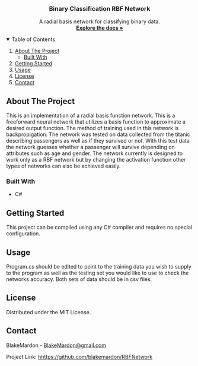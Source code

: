 <!--
*** Thanks for checking out the Best-README-Template. If you have a suggestion
*** that would make this better, please fork the repo and create a pull request
*** or simply open an issue with the tag "enhancement".
*** Thanks again! Now go create something AMAZING! :D
-->



<!-- PROJECT SHIELDS -->
<!--
*** I'm using markdown "reference style" links for readability.
*** Reference links are enclosed in brackets [ ] instead of parentheses ( ).
*** See the bottom of this document for the declaration of the reference variables
*** for contributors-url, forks-url, etc. This is an optional, concise syntax you may use.
*** https://www.markdownguide.org/basic-syntax/#reference-style-links
-->

<!-- PROJECT LOGO -->
<br />
  <h3 align="center">Binary Classification RBF Network</h3>

  <p align="center">
    A radial basis network for classifying binary data.
    <br />
    <a href="hhttps://github.com/blakemardon/RBFNetwork"><strong>Explore the docs »</strong></a>
  </p>
</p>



<!-- TABLE OF CONTENTS -->
<details open="open">
  <summary>Table of Contents</summary>
  <ol>
    <li>
      <a href="#about-the-project">About The Project</a>
      <ul>
        <li><a href="#built-with">Built With</a></li>
      </ul>
    </li>
    <li><a href="#getting-started">Getting Started</a></li>
    <li><a href="#usage">Usage</a></li>
    <li><a href="#license">License</a></li>
    <li><a href="#contact">Contact</a></li>
  </ol>
</details>



<!-- ABOUT THE PROJECT -->
## About The Project

This is an implementation of a radial basis function network. This is a freeforward neural network that utilizes a basis function to approximate a desired output function. The method of training used in this network is backpropigation. The network was tested on data collected from the titanic describing passengers as well as if they survived or not. With this test data the network guesses whether a passenger will survive depending on attributes such as age and gender. The network currently is designed to work only as a RBF network but by changing the activation function other types of networks can also be achieved easily.

### Built With

* C#



<!-- GETTING STARTED -->
## Getting Started

This project can be compiled using any C# compiler and requires no special configuration.


<!-- USAGE EXAMPLES -->
## Usage

Program.cs should be edited to point to the training data you wish to supply to the program as well as the testing set you would like to use to check the networks accuracy. Both sets of data should be in csv files.


<!-- LICENSE -->
## License

Distributed under the MIT License.



<!-- CONTACT -->
## Contact

BlakeMardon - BlakeMardon@gmail.com

Project Link: [hhttps://github.com/blakemardon/RBFNetwork](hhttps://github.com/blakemardon/RBFNetwork)

